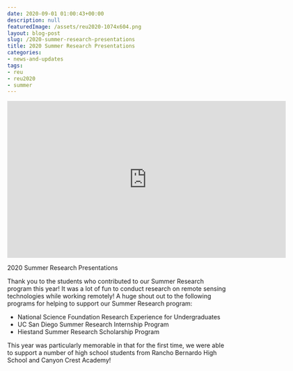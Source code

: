 ```yaml
---
date: 2020-09-01 01:00:43+00:00
description: null
featuredImage: /assets/reu2020-1074x604.png
layout: blog-post
slug: /2020-summer-research-presentations
title: 2020 Summer Research Presentations
categories:
- news-and-updates
tags:
- reu
- reu2020
- summer
---
```






<iframe width="640" height="360" src="https://www.youtube.com/embed/gxIZXHVJ37k" title="2020 E4E Summer Projects Webcast" frameborder="0" allow="accelerometer; autoplay; clipboard-write; encrypted-media; gyroscope; picture-in-picture; web-share" referrerpolicy="strict-origin-when-cross-origin" allowfullscreen></iframe>

2020 Summer Research Presentations





Thank you to the students who contributed to our Summer Research program this year!  It was a lot of fun to conduct research on remote sensing technologies while working remotely!  A huge shout out to the following programs for helping to support our Summer Research program:







  * National Science Foundation Research Experience for Undergraduates
  * UC San Diego Summer Research Internship Program
  * Hiestand Summer Research Scholarship Program






This year was particularly memorable in that for the first time, we were able to support a number of high school students from Rancho Bernardo High School and Canyon Crest Academy!









